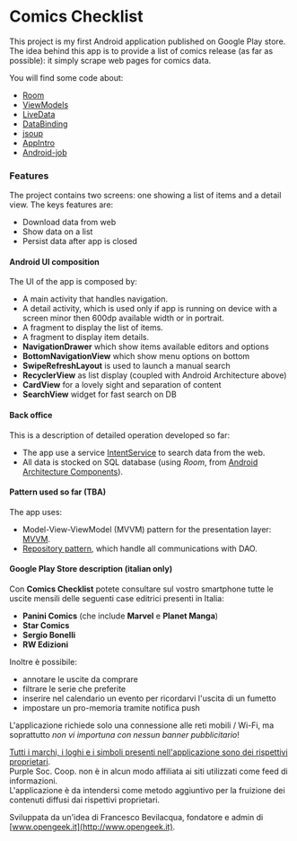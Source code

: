 Comics Checklist
================

This project is my first Android application published on Google Play store.<br>
The idea behind this app is to provide a list of comics release (as far as possible): it simply scrape web pages for comics data.

You will find some code about:
* [Room](https://developer.android.com/topic/libraries/architecture/room.html)
* [ViewModels](https://developer.android.com/reference/android/arch/lifecycle/ViewModel.html)
* [LiveData](https://developer.android.com/reference/android/arch/lifecycle/LiveData.html)
* [DataBinding](https://developer.android.com/topic/libraries/data-binding/index.html)
* [jsoup](https://jsoup.org/)
* [AppIntro](https://github.com/apl-devs/AppIntro)
* [Android-job](https://github.com/evernote/android-job)

### Features

The project contains two screens: one showing a list of items and a detail view.
The keys features are:

* Download data from web
* Show data on a list
* Persist data after app is closed

#### Android UI composition

The UI of the app is composed by:
* A main activity that handles navigation.
* A detail activity, which is used only if app is running on device with a screen minor then 600dp available width or in portrait.
* A fragment to display the list of items.
* A fragment to display item details.
* **NavigationDrawer** which show items available editors and options
* **BottomNavigationView** which show menu options on bottom
* **SwipeRefreshLayout** is used to launch a manual search
* **RecyclerView** as list display (coupled with Android Architecture above)
* **CardView** for a lovely sight and separation of content
* **SearchView** widget for fast search on DB

#### Back office

This is a description of detailed operation developed so far:
* The app use a service [IntentService](https://developer.android.com/reference/android/app/IntentService.html) to search data from the web.
* All data is stocked on SQL database (using *Room*, from [Android Architecture Components](https://developer.android.com/topic/libraries/architecture/index.html)).

#### Pattern used so far (TBA)
The app uses:
* Model-View-ViewModel (MVVM) pattern for the presentation layer: [MVVM](https://en.wikipedia.org/wiki/Model%E2%80%93view%E2%80%93viewmodel).
* [Repository pattern](https://medium.com/corebuild-software/android-repository-pattern-using-rx-room-bac6c65d7385), which handle all communications with DAO.

#### Google Play Store description (italian only)

Con **Comics Checklist** potete consultare sul vostro smartphone tutte le uscite mensili delle seguenti case editrici presenti in Italia:
- **Panini Comics** (che include **Marvel** e **Planet Manga**)
- **Star Comics**
- **Sergio Bonelli**
- **RW Edizioni**

Inoltre è possibile:
* annotare le uscite da comprare
* filtrare le serie che preferite
* inserire nel calendario un evento per ricordarvi l'uscita di un fumetto
* impostare un pro-memoria tramite notifica push

L'applicazione richiede solo una connessione alle reti mobili / Wi-Fi, ma soprattutto <i>non vi importuna con nessun banner pubblicitario</i>!

<u>Tutti i marchi, i loghi e i simboli presenti nell'applicazione sono dei rispettivi proprietari</u>.<br>
Purple Soc. Coop. non è in alcun modo affiliata ai siti utilizzati come feed di informazioni.<br>
L'applicazione è da intendersi come metodo aggiuntivo per la fruizione dei contenuti diffusi dai rispettivi proprietari.

Sviluppata da un'idea di Francesco Bevilacqua, fondatore e admin di [www.opengeek.it](http://www.opengeek.it).
